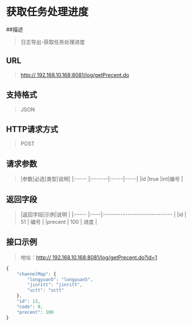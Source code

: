 # 获取任务处理进度

##描述
> 日志导出-获取任务处理进度

## URL
> [http:// 192.168.10.168:8081/log/getPrecent.do](http://dataviewer.ilongyuan.com.cn/log/getPrecent.do)

## 支持格式
> JSON

## HTTP请求方式
> POST

## 请求参数
> |参数|必选|类型|说明|
|:-----  |:-------|:-----|-----|
|id    |true    |int|编号 |               


## 返回字段
> |返回字段|示例|说明                              |
|:-----   |:----|:-----------------------------    |
|id      |  51  | 编号                     |
|precent     |  100 | 进度                 |

## 接口示例
> 地址：[http:// 192.168.10.168:8081/log/getPrecent.do?id=1](http://dataviewer.ilongyuan.com.cn/log/getPrecent.do)
``` javascript
{
    "channelMap": {
        "longyuan5": "longyuan5",
        "jinritt": "jinritt",
        "uctt": "uctt"
    },
    "id": 13,
    "code": 0,
    "precent": 100
}
```
